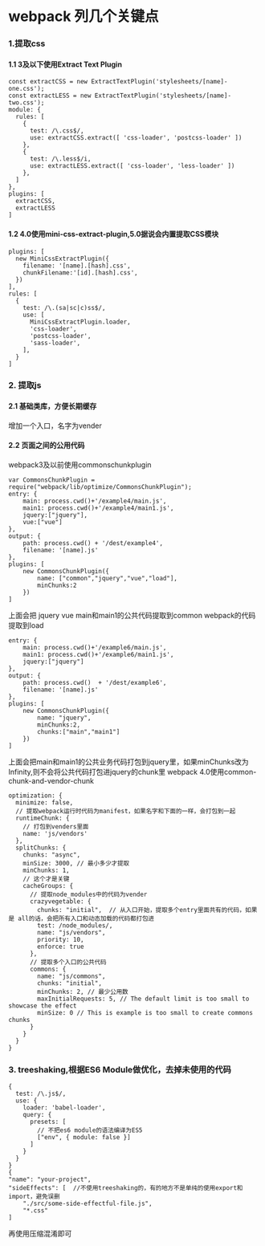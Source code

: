# webpack 列几个关键点
### 1.提取css
#### 1.1 3及以下使用Extract Text Plugin
```
const extractCSS = new ExtractTextPlugin('stylesheets/[name]-one.css');
const extractLESS = new ExtractTextPlugin('stylesheets/[name]-two.css');
module: {
  rules: [
    {
      test: /\.css$/,
      use: extractCSS.extract([ 'css-loader', 'postcss-loader' ])
    },
    {
      test: /\.less$/i,
      use: extractLESS.extract([ 'css-loader', 'less-loader' ])
    },
  ]
},
plugins: [
  extractCSS,
  extractLESS
]
```
#### 1.2 4.0使用mini-css-extract-plugin,5.0据说会内置提取CSS模块
```
plugins: [
  new MiniCssExtractPlugin({
    filename: '[name].[hash].css',
    chunkFilename:'[id].[hash].css',
  })
],
rules: [
  {
    test: /\.(sa|sc|c)ss$/,
    use: [
      MiniCssExtractPlugin.loader,
      'css-loader',
      'postcss-loader',
      'sass-loader',
    ],
  }
]
```
### 2. 提取js
#### 2.1 基础类库，方便长期缓存
增加一个入口，名字为vender
#### 2.2 页面之间的公用代码
webpack3及以前使用commonschunkplugin
```
var CommonsChunkPlugin = require("webpack/lib/optimize/CommonsChunkPlugin");
entry: {
    main: process.cwd()+'/example4/main.js',
    main1: process.cwd()+'/example4/main1.js',
    jquery:["jquery"],
    vue:["vue"]
},
output: {
    path: process.cwd() + '/dest/example4',
    filename: '[name].js'
},
plugins: [
    new CommonsChunkPlugin({
        name: ["common","jquery","vue","load"],
        minChunks:2
    })
]
```
上面会把 jquery vue main和main1的公共代码提取到common  webpack的代码提取到load
```
entry: {
    main: process.cwd()+'/example6/main.js',
    main1: process.cwd()+'/example6/main1.js',
    jquery:["jquery"]
},
output: {
    path: process.cwd()  + '/dest/example6',
    filename: '[name].js'
},
plugins: [
    new CommonsChunkPlugin({
        name: "jquery",
        minChunks:2,
        chunks:["main","main1"]
    })
]
```
上面会把main和main1的公共业务代码打包到jquery里，如果minChunks改为Infinity,则不会将公共代码打包进jquery的chunk里
webpack 4.0使用common-chunk-and-vendor-chunk
```
optimization: {
  minimize: false,
  // 提取webpack运行时代码为manifest，如果名字和下面的一样，会打包到一起
  runtimeChunk: {
    // 打包到venders里面
    name: 'js/vendors'
  },
  splitChunks: {
    chunks: "async",
    minSize: 3000, // 最小多少才提取
    minChunks: 1,
    // 这个才是关键
    cacheGroups: {
      // 提取node_modules中的代码为vender
      crazyvegetable: {
        chunks: "initial",  // 从入口开始，提取多个entry里面共有的代码，如果是 all的话，会把所有入口和动态加载的代码都打包进
        test: /node_modules/,
        name: "js/vendors",
        priority: 10,
        enforce: true
      },
      // 提取多个入口的公共代码
      commons: {
        name: "js/commons",
        chunks: "initial",
        minChunks: 2, // 最少公用数
        maxInitialRequests: 5, // The default limit is too small to showcase the effect
        minSize: 0 // This is example is too small to create commons chunks
      }
    }
  }
}

```
### 3. treeshaking,根据ES6 Module做优化，去掉未使用的代码
```
{
  test: /\.js$/,
  use: {
    loader: 'babel-loader',
    query: {
      presets: [
        // 不把es6 module的语法编译为ES5
        ["env", { module: false }]
      ]
    }
  }
}
{
"name": "your-project",
"sideEffects": [  //不使用treeshaking的，有的地方不是单纯的使用export和import，避免误删
    "./src/some-side-effectful-file.js",
    "*.css"  
]
```
再使用压缩混淆即可
  
